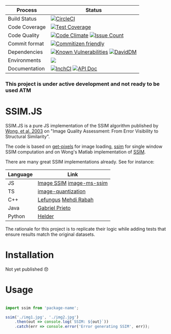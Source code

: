 | Process		| Status	|
|---------------|-----------|
| Build Status	| [![CircleCI](https://circleci.com/gh/obartra/ssim/tree/master.svg?style=shield)](https://circleci.com/gh/obartra/ssim/tree/master) |
| Code Coverage	| [![Test Coverage](https://codeclimate.com/github/obartra/ssim/badges/coverage.svg)](https://codeclimate.com/github/obartra/ssim/coverage) |
| Code Quality	| [![Code Climate](https://codeclimate.com/github/obartra/ssim/badges/gpa.svg)](https://codeclimate.com/github/obartra/ssim) [![Issue Count](https://codeclimate.com/github/obartra/ssim/badges/issue_count.svg)](https://codeclimate.com/github/obartra/ssim) |
| Commit format	| [![Commitizen friendly](https://img.shields.io/badge/commitizen-friendly-brightgreen.svg)](http://commitizen.github.io/cz-cli/) |
| Dependencies	| [![Known Vulnerabilities](https://snyk.io/test/github/obartra/ssim/badge.svg)](https://snyk.io/test/github/obartra/ssim) [![DavidDM](https://david-dm.org/obartra/ssim.svg)](https://david-dm.org/obartra/ssim) |
| Environments	| ![](https://img.shields.io/badge/node-6.6-brightgreen.svg) |
| Documentation	| [![InchCI](https://inch-ci.org/github/obartra/ssim.svg?branch=master)](https://inch-ci.org/github/obartra/ssim) [![API Doc](https://doclets.io/obartra/ssim/master.svg)](https://doclets.io/obartra/ssim/master) |

### This project is under active development and not ready to be used ATM

# SSIM.JS

SSIM.JS is a pure JS implementation of the SSIM algorithm published by [Wong, et al. 2003](/assets/wangetal2003.pdf) on "Image Quality Assessment: From Error Visibility to Structural Similarity".

The code is based on [get-pixels](https://github.com/scijs/get-pixels) for image loading, [ssim](https://github.com/bytespider/ssim) for single window SSIM computation and on Wong's Matlab implementation of [SSIM](/assets/ssim_index.m).

There are many great SSIM implementations already. See for instance:

| Language  | Link |
| --------- | ---- |
| JS 		| [Image SSIM](https://github.com/darosh/image-ssim-js) [image-ms-ssim](https://www.npmjs.com/package/image-ms-ssim) |
| TS		| [image-quantization](https://github.com/igor-bezkrovny/image-quantization/blob/9f62764ac047c3e53accdf1d7e4e424b0ef2fb60/src/quality/ssim.ts) |
| C++		| [Lefungus](http://perso.wanadoo.fr/reservoir/) [Mehdi Rabah](http://mehdi.rabah.free.fr/SSIM/) |
| Java 		| [Gabriel Prieto](http://www.ucm.es/gabriel_prieto/ssim) |
| Python 	| [Helder](https://github.com/helderc/src/blob/master/SSIM_Index.py) |

The rationale for this project is to replicate their logic while adding tests that ensure results match the original datasets.

# Installation

Not yet published 😞

# Usage

```javascript

import ssim from 'package-name';

ssim('./img1.jpg', './img2.jpg')
	.then(out => console.log(`SSIM: ${out}`))
	.catch(err => console.error('Error generating SSIM', err));
```
